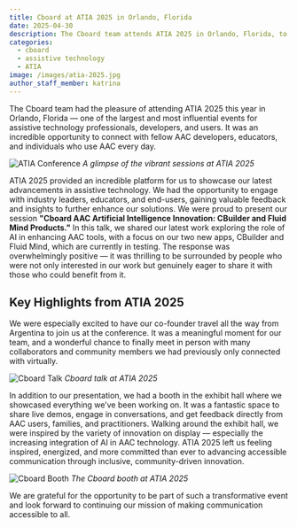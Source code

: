 ```yaml
---
title: Cboard at ATIA 2025 in Orlando, Florida
date: 2025-04-30
description: The Cboard team attends ATIA 2025 in Orlando, Florida, to showcase their assistive technology solutions and connect with industry leaders.
categories:
  - cboard
  - assistive technology
  - ATIA
image: /images/atia-2025.jpg
author_staff_member: katrina
---
```


The Cboard team had the pleasure of attending ATIA 2025 this year in Orlando, Florida — one of the largest and most influential events for assistive technology professionals, developers, and users. It was an incredible opportunity to connect with fellow AAC developers, educators, and individuals who use AAC every day.

![ATIA Conference](/images/atia-2025-session.jpg) _A glimpse of the vibrant sessions at ATIA 2025_

ATIA 2025 provided an incredible platform for us to showcase our latest advancements in assistive technology. We had the opportunity to engage with industry leaders, educators, and end-users, gaining valuable feedback and insights to further enhance our solutions.
We were proud to present our session **"Cboard AAC Artificial Intelligence Innovation: CBuilder and Fluid Mind Products."** In this talk, we shared our latest work exploring the role of AI in enhancing AAC tools, with a focus on our two new apps, CBuilder and Fluid Mind, which are currently in testing. The response was overwhelmingly positive — it was thrilling to be surrounded by people who were not only interested in our work but genuinely eager to share it with those who could benefit from it.

## Key Highlights from ATIA 2025

We were especially excited to have our co-founder travel all the way from Argentina to join us at the conference. It was a meaningful moment for our team, and a wonderful chance to finally meet in person with many collaborators and community members we had previously only connected with virtually.

![Cboard Talk](/images/atia-2025-conference.jpg) _Cboard talk at ATIA 2025_

In addition to our presentation, we had a booth in the exhibit hall where we showcased everything we’ve been working on. It was a fantastic space to share live demos, engage in conversations, and get feedback directly from AAC users, families, and practitioners. Walking around the exhibit hall, we were inspired by the variety of innovation on display — especially the increasing integration of AI in AAC technology.
ATIA 2025 left us feeling inspired, energized, and more committed than ever to advancing accessible communication through inclusive, community-driven innovation.

![Cboard Booth](/images/atia-2025-booth.jpg) _The Cboard booth at ATIA 2025_

We are grateful for the opportunity to be part of such a transformative event and look forward to continuing our mission of making communication accessible to all.
